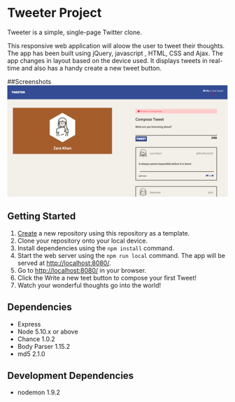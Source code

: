 # Tweeter Project

Tweeter is a simple, single-page Twitter clone.

This responsive web application will aloow the user to tweet their thoughts. The app has been built using jQuery, javascript , HTML, CSS and Ajax. The app changes in layout based on the device used. It displays tweets in real-time and also has a handy create a new tweet button.

##Screenshots
!["Screenshot of the tweet page on desktop"](https://github.com/ZaraAhKhan/tweeter/blob/master/docs/error_message_1.png?raw=true)


## Getting Started

1. [Create](https://docs.github.com/en/repositories/creating-and-managing-repositories/creating-a-repository-from-a-template) a new repository using this repository as a template.
2. Clone your repository onto your local device.
3. Install dependencies using the `npm install` command.
3. Start the web server using the `npm run local` command. The app will be served at <http://localhost:8080/>.
4. Go to <http://localhost:8080/> in your browser.
5. Click the Write a new teet button to compose your first Tweet! 
6. Watch your wonderful thoughts go into the world!


## Dependencies

- Express
- Node 5.10.x or above
- Chance 1.0.2
- Body Parser 1.15.2
- md5 2.1.0


## Development Dependencies
- nodemon 1.9.2
